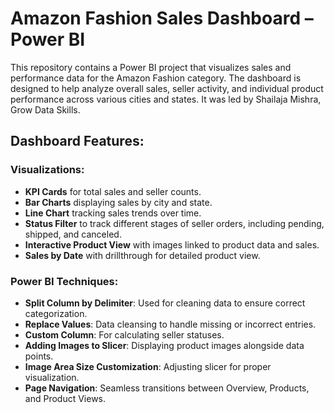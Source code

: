 # Amazon Fashion Sales Dashboard – Power BI

This repository contains a Power BI project that visualizes sales and performance data for the Amazon Fashion category. The dashboard is designed to help analyze overall sales, seller activity, and individual product performance across various cities and states. It was led by Shailaja Mishra, Grow Data Skills.

## Dashboard Features:

### Visualizations:
- **KPI Cards** for total sales and seller counts.
- **Bar Charts** displaying sales by city and state.
- **Line Chart** tracking sales trends over time.
- **Status Filter** to track different stages of seller orders, including pending, shipped, and canceled.
- **Interactive Product View** with images linked to product data and sales.
- **Sales by Date** with drillthrough for detailed product view.

### Power BI Techniques:
- **Split Column by Delimiter**: Used for cleaning data to ensure correct categorization.
- **Replace Values**: Data cleansing to handle missing or incorrect entries.
- **Custom Column**: For calculating seller statuses.
- **Adding Images to Slicer**: Displaying product images alongside data points.
- **Image Area Size Customization**: Adjusting slicer for proper visualization.
- **Page Navigation**: Seamless transitions between Overview, Products, and Product Views.
